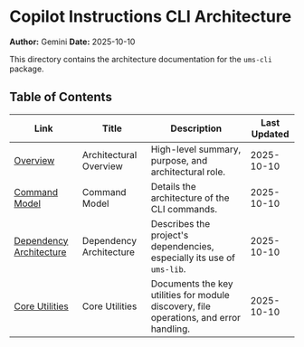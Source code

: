 # Copilot Instructions CLI Architecture

**Author:** Gemini
**Date:** 2025-10-10

This directory contains the architecture documentation for the `ums-cli` package.

## Table of Contents

| Link | Title | Description | Last Updated |
|---|---|---|---|
| [Overview](./01-overview.md) | Architectural Overview | High-level summary, purpose, and architectural role. | 2025-10-10 |
| [Command Model](./02-command-model.md) | Command Model | Details the architecture of the CLI commands. | 2025-10-10 |
| [Dependency Architecture](./03-dependency-architecture.md) | Dependency Architecture | Describes the project's dependencies, especially its use of `ums-lib`. | 2025-10-10 |
| [Core Utilities](./04-core-utilities.md) | Core Utilities | Documents the key utilities for module discovery, file operations, and error handling. | 2025-10-10 |
